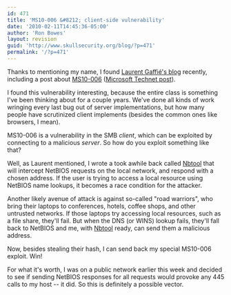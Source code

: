 ```yaml
---
id: 471
title: 'MS10-006 &#8212; client-side vulnerability'
date: '2010-02-11T14:45:36-05:00'
author: 'Ron Bowes'
layout: revision
guid: 'http://www.skullsecurity.org/blog/?p=471'
permalink: '/?p=471'
---
```


Thanks to mentioning my name, I found [Laurent Gaffié's blog](http://g-laurent.blogspot.com/) recently, including a post about [MS10-006](http://g-laurent.blogspot.com/2010/02/more-details-on-ms10-006.html) ([Microsoft Technet post](http://blogs.technet.com/srd/archive/2010/02/09/ms10-006-and-ms10-012-smb-security-bulletins.aspx)<a>). </a>

I found this vulnerability interesting, because the entire class is something I've been thinking about for a couple years. We've done all kinds of work wringing every last bug out of server implementations, but how many people have scrutinized client implements (besides the common ones like browsers, I mean).

MS10-006 is a vulnerability in the SMB *client*, which can be exploited by connecting to a malicious *server*. So how do you exploit something like that?

Well, as Laurent mentioned, I wrote a took awhile back called [Nbtool](http://www.skullsecurity.org/wiki/index.php/Nbtool) that will intercept NetBIOS requests on the local network, and respond with a chosen address. If the user is trying to access a local resource using NetBIOS name lookups, it becomes a race condition for the attacker.

Another likely avenue of attack is against so-called "road warriors", who bring their laptops to conferences, hotels, coffee shops, and other untrusted networks. If those laptops try accessing local resources, such as a file share, they'll fail. But when the DNS (or WINS) lookup fails, they'll fall back to NetBIOS and me, with [Nbtool](http://www.skullsecurity.org/wiki/index.php/Nbtool) ready, can send them a malicious address.

Now, besides stealing their hash, I can send back my special MS10-006 exploit. Win!

For what it's worth, I was on a public network earlier this week and decided to see if sending NetBIOS responses for all requests would provoke any 445 calls to my host -- it did. So this is definitely a possible vector.